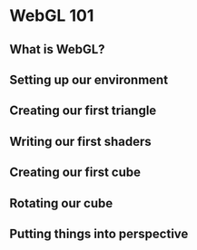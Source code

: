 # WebGL 101

## What is WebGL?

## Setting up our environment

## Creating our first triangle

## Writing our first shaders

## Creating our first cube

## Rotating our cube

## Putting things into perspective


